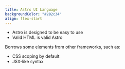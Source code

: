 ```yaml
---
title: Astro UI Language
backgroundColor: "#282c34"
align: flex-start
---
```


- Astro is designed to be easy to use
- Valid HTML is valid Astro

Borrows some elements from other frameworks, such as:

- CSS scoping by default
- JSX-like syntax
